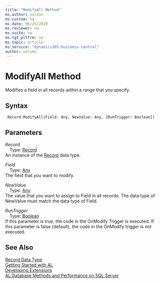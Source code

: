 ```yaml
---
title: "ModifyAll Method"
ms.author: solsen
ms.custom: na
ms.date: 06/25/2019
ms.reviewer: na
ms.suite: na
ms.tgt_pltfrm: na
ms.topic: article
ms.service: "dynamics365-business-central"
author: solsen
---
```

[//]: # (START>DO_NOT_EDIT)
[//]: # (IMPORTANT:Do not edit any of the content between here and the END>DO_NOT_EDIT.)
[//]: # (Any modifications should be made in the .xml files in the ModernDev repo.)
# ModifyAll Method
Modifies a field in all records within a range that you specify.


## Syntax
```
 Record.ModifyAll(Field: Any, NewValue: Any, [RunTrigger: Boolean])
```
## Parameters
*Record*  
&emsp;Type: [Record](record-data-type.md)  
An instance of the [Record](record-data-type.md) data type.  

*Field*  
&emsp;Type: [Any](../any/any-data-type.md)  
The field that you want to modify.
          
*NewValue*  
&emsp;Type: [Any](../any/any-data-type.md)  
The value that you want to assign to Field in all records. The data type of NewValue must match the data type of Field.
          
*RunTrigger*  
&emsp;Type: [Boolean](../boolean/boolean-data-type.md)  
If this parameter is true, the code in the OnModify Trigger is executed. If this parameter is false (default), the code in the OnModify trigger is not executed.
          



[//]: # (IMPORTANT: END>DO_NOT_EDIT)
## See Also
[Record Data Type](record-data-type.md)  
[Getting Started with AL](../../devenv-get-started.md)  
[Developing Extensions](../../devenv-dev-overview.md)  
[AL Database Methods and Performance on SQL Server](../../../administration/optimize-sql-al-Database-methods-and-performance-on-server.md)  